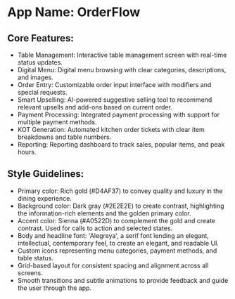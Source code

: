 # **App Name**: OrderFlow

## Core Features:

- Table Management: Interactive table management screen with real-time status updates.
- Digital Menu: Digital menu browsing with clear categories, descriptions, and images.
- Order Entry: Customizable order input interface with modifiers and special requests.
- Smart Upselling: AI-powered suggestive selling tool to recommend relevant upsells and add-ons based on current order.
- Payment Processing: Integrated payment processing with support for multiple payment methods.
- KOT Generation: Automated kitchen order tickets with clear item breakdowns and table numbers.
- Reporting: Reporting dashboard to track sales, popular items, and peak hours.

## Style Guidelines:

- Primary color: Rich gold (#D4AF37) to convey quality and luxury in the dining experience.
- Background color: Dark gray (#2E2E2E) to create contrast, highlighting the information-rich elements and the golden primary color. 
- Accent color: Sienna (#A0522D) to complement the gold and create contrast. Used for calls to action and selected states.
- Body and headline font: 'Alegreya', a serif font lending an elegant, intellectual, contemporary feel, to create an elegant, and readable UI. 
- Custom icons representing menu categories, payment methods, and table status.
- Grid-based layout for consistent spacing and alignment across all screens.
- Smooth transitions and subtle animations to provide feedback and guide the user through the app.